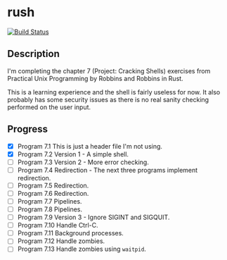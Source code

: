 rush
====

[![Build Status](https://travis-ci.org/mfs/rush.svg)](https://travis-ci.org/mfs/rush)

## Description

I'm completing the chapter 7 (Project: Cracking Shells) exercises from Practical
Unix Programming by Robbins and Robbins in Rust.

This is a learning experience and the shell is fairly useless for now. It also
probably has some security issues as there is no real sanity checking performed
on the user input.

## Progress

- [x] Program 7.1 This is just a header file I'm not using.
- [x] Program 7.2 Version 1 - A simple shell.
- [ ] Program 7.3 Version 2 - More error checking.
- [ ] Program 7.4 Redirection - The next three programs implement redirection.
- [ ] Program 7.5 Redirection.
- [ ] Program 7.6 Redirection.
- [ ] Program 7.7 Pipelines.
- [ ] Program 7.8 Pipelines.
- [ ] Program 7.9 Version 3 - Ignore SIGINT and SIGQUIT.
- [ ] Program 7.10 Handle Ctrl-C.
- [ ] Program 7.11 Background processes.
- [ ] Program 7.12 Handle zombies.
- [ ] Program 7.13 Handle zombies using `waitpid`.
